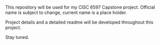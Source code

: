 This repository will be used for my CISC 6597 Capstone project. Official name is subject to change, current name is a place holder.

Project details and a detailed readme will be developed throughout this project.

Stay tuned.
